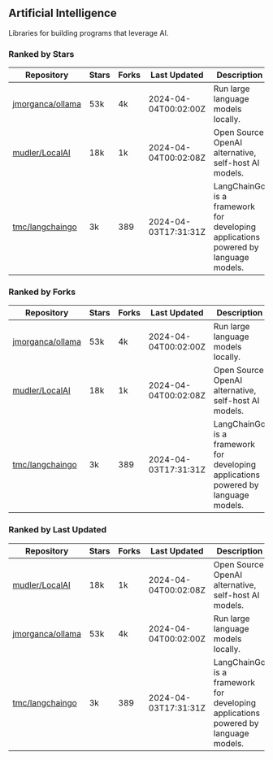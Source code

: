 ## Artificial Intelligence

Libraries for building programs that leverage AI.

### Ranked by Stars

| Repository | Stars | Forks | Last Updated | Description | 
|------------|-------|-------|--------------|-------------|
| [jmorganca/ollama](https://github.com/jmorganca/ollama) | 53k | 4k | 2024-04-04T00:02:00Z |  Run large language models locally. |
| [mudler/LocalAI](https://github.com/mudler/LocalAI) | 18k | 1k | 2024-04-04T00:02:08Z |  Open Source OpenAI alternative, self-host AI models. |
| [tmc/langchaingo](https://github.com/tmc/langchaingo) | 3k | 389 | 2024-04-03T17:31:31Z |  LangChainGo is a framework for developing applications powered by language models. |

### Ranked by Forks

| Repository | Stars | Forks | Last Updated | Description | 
|------------|-------|-------|--------------|-------------|
| [jmorganca/ollama](https://github.com/jmorganca/ollama) | 53k | 4k | 2024-04-04T00:02:00Z |  Run large language models locally. |
| [mudler/LocalAI](https://github.com/mudler/LocalAI) | 18k | 1k | 2024-04-04T00:02:08Z |  Open Source OpenAI alternative, self-host AI models. |
| [tmc/langchaingo](https://github.com/tmc/langchaingo) | 3k | 389 | 2024-04-03T17:31:31Z |  LangChainGo is a framework for developing applications powered by language models. |

### Ranked by Last Updated

| Repository | Stars | Forks | Last Updated | Description | 
|------------|-------|-------|--------------|-------------|
| [mudler/LocalAI](https://github.com/mudler/LocalAI) | 18k | 1k | 2024-04-04T00:02:08Z |  Open Source OpenAI alternative, self-host AI models. |
| [jmorganca/ollama](https://github.com/jmorganca/ollama) | 53k | 4k | 2024-04-04T00:02:00Z |  Run large language models locally. |
| [tmc/langchaingo](https://github.com/tmc/langchaingo) | 3k | 389 | 2024-04-03T17:31:31Z |  LangChainGo is a framework for developing applications powered by language models. |

